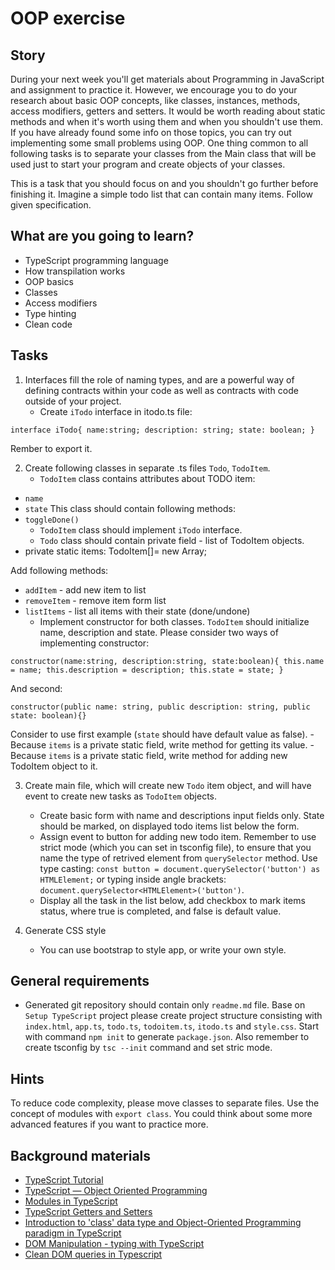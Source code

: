 # OOP exercise

## Story

During your next week you'll get materials about Programming in JavaScript and assignment to practice it. However, we encourage you to do your research about basic OOP concepts, like classes, instances, methods, access modifiers, getters and setters. It would be worth reading about static methods and when it's worth using them and when you shouldn't use them.
If you have already found some info on those topics, you can try out implementing some small problems using OOP. One thing common to all following tasks is to separate your classes from the Main class that will be used just to start your program and create objects of your classes.

This is a task that you should focus on and you shouldn't go further before finishing it. Imagine a simple todo list that can contain many items. Follow given specification.

## What are you going to learn?

- TypeScript programming language
- How transpilation works
- OOP basics
- Classes
- Access modifiers
- Type hinting
- Clean code

## Tasks

1. Interfaces fill the role of naming types, and are a powerful way of defining contracts within your code as well as contracts with code outside of your project.
    - Create `iTodo` interface in itodo.ts file:

`interface iTodo{
    name:string;
    description: string;
    state: boolean;
}`

Rember to export it.

2. Create following classes in separate .ts files `Todo`, `TodoItem`.
    - `TodoItem` class contains attributes about TODO item:
- `name`
- `state`
This class should contain following methods:
- `toggleDone()`
    - `TodoItem` class should implement `iTodo` interface.
    - `Todo` class should contain private field - list of TodoItem objects.
- private static items: TodoItem[]= new Array;

Add following methods:
- `addItem` - add new item to list
- `removeItem` - remove item form list
- `listItems` - list all items with their state (done/undone)
    - Implement constructor for both classes. `TodoItem` should initialize name, description and state.
Please consider two ways of implementing constructor:


`constructor(name:string, description:string, state:boolean){
    this.name = name;
    this.description = description;
    this.state = state;
}`

And second:

`constructor(public name: string,
                 public description: string,
                 public state: boolean){}`

Consider to use first example (`state` should have default value as false).
    - Because `items` is a private static field, write method for getting its value.
    - Because `items` is a private static field, write method for adding new TodoItem object to it.

3. Create main file, which will create new `Todo` item object, and will have event to create new tasks as `TodoItem` objects.
    - Create basic form with name and descriptions input fields only. State should be marked, on displayed todo items list below the form.
    - Assign event to button for adding new todo item. Remember to use strict mode (which you can set in tsconfig file),
to ensure that you name the type of retrived element from `querySelector` method. Use type casting:
`const button = document.querySelector('button') as HTMLElement;`
or typing inside angle brackets:
`document.querySelector<HTMLElement>('button')`.
    - Display all the task in the list below, add checkbox to mark items status, where true is completed, and false
is default value.

4. Generate CSS style
    - You can use bootstrap to style app, or write your own style.

## General requirements

- Generated git repository should contain only `readme.md` file. Base on `Setup TypeScript` project please
create project structure consisting with `index.html`, `app.ts`, `todo.ts`, `todoitem.ts`, `itodo.ts` and
`style.css`.
Start with command `npm init` to generate `package.json`. Also remember to create tsconfig by `tsc --init`
command and set stric mode.

## Hints

To reduce code complexity, please move classes to separate files. Use the concept of modules with `export class`.
You could think about some more advanced features if you want to practice more.

## Background materials

- <i class="far fa-candy-cane"></i> [TypeScript Tutorial](https://www.typescripttutorial.net/)
- <i class="far fa-exclamation"></i> [TypeScript — Object Oriented Programming](https://rambabupadimi.medium.com/typescript-object-oriented-programming-7a6fd905d90e)
- <i class="far fa-exclamation"></i> [Modules in TypeScript](https://www.typescriptlang.org/docs/handbook/modules.html)
- <i class="far fa-exclamation"></i> [TypeScript Getters and Setters](https://www.typescripttutorial.net/typescript-tutorial/typescript-getters-setters/)
- <i class="far fa-open-book"></i> [Introduction to 'class' data type and Object-Oriented Programming paradigm in TypeScript](https://medium.com/jspoint/typescript-classes-65b4712ac9c8)
- [DOM Manipulation - typing with TypeScript](https://www.typescriptlang.org/docs/handbook/dom-manipulation.html)
- [Clean DOM queries in Typescript](https://medium.com/@mindplay/clean-dom-queries-in-typescript-c10f362d14fc)
